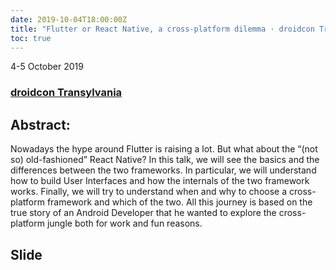 ```yaml
---
date: 2019-10-04T18:00:00Z
title: "Flutter or React Native, a cross-platform dilemma · droidcon Transylvania"
toc: true
---
```


4-5 October 2019

### [droidcon Transylvania](http://www.droidcon.ro/program/sessions-2019/flutter-or-react-native-a-cross-platform-dilemma/)

## Abstract:
Nowadays the hype around Flutter is raising a lot. But what about the “(not so) old-fashioned” React Native?
In this talk, we will see the basics and the differences between the two frameworks. In particular, we will understand how to build User Interfaces and how the internals of the two framework works. Finally, we will try to understand when and why to choose a cross-platform framework and which of the two.
All this journey is based on the true story of an Android Developer that he wanted to explore the cross-platform jungle both for work and fun reasons.

## Slide

<script async class="speakerdeck-embed" data-id="03943a2a06424eb6959b609a4af1d2c5" data-ratio="1.77777777777778" src="//speakerdeck.com/assets/embed.js"></script>